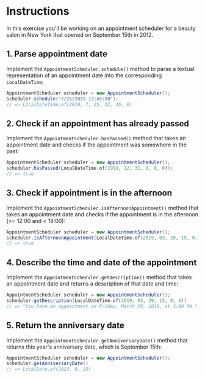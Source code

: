 # Instructions

In this exercise you'll be working on an appointment scheduler for a beauty salon in New York that opened on September 15th in 2012.

## 1. Parse appointment date

Implement the `AppointmentScheduler.schedule()` method to parse a textual representation of an appointment date into the corresponding `LocalDateTime`:

```java
AppointmentScheduler scheduler = new AppointmentScheduler();
scheduler.schedule("7/25/2019 13:45:00");
// => LocalDateTime.of(2019, 7, 25, 13, 45, 0)
```

## 2. Check if an appointment has already passed

Implement the `AppointmentScheduler.hasPassed()` method that takes an appointment date and checks if the appointment was somewhere in the past:

```java
AppointmentScheduler scheduler = new AppointmentScheduler();
scheduler.hasPassed(LocalDateTime.of(1999, 12, 31, 9, 0, 0));
// => true
```

## 3. Check if appointment is in the afternoon

Implement the `AppointmentScheduler.isAfternoonAppointment()` method that takes an appointment date and checks if the appointment is in the afternoon (>= 12:00 and < 18:00):

```java
AppointmentScheduler scheduler = new AppointmentScheduler();
scheduler.isAfternoonAppointment(LocalDateTime.of(2019, 03, 29, 15, 0, 0))
// => true
```

## 4. Describe the time and date of the appointment

Implement the `AppointmentScheduler.getDescription()` method that takes an appointment date and returns a description of that date and time:

```java
AppointmentScheduler scheduler = new AppointmentScheduler();
scheduler.getDescription(LocalDateTime.of(2019, 03, 29, 15, 0, 0))
// => "You have an appointment on Friday, March 29, 2019, at 3:00 PM."
```

## 5. Return the anniversary date

Implement the `AppointmentScheduler.getAnniversaryDate()` method that returns this year's anniversary date, which is September 15th:

```java
AppointmentScheduler scheduler = new AppointmentScheduler();
scheduler.getAnniversaryDate()
// => LocalDate.of(2023, 9, 15)
```
